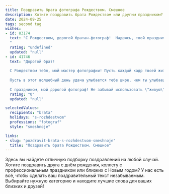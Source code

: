 ```yaml
---
title: Поздравить брата фотографа Рождеством. Смешное
description: Хотите поздравить брата Рождеством или другим праздником? Наш ИИ создаст незабываемое поздравление, а вы обязательно выделитесь среди других.  
date: 2024-09-25
tags: second tag
wishes:
- id: 83174
  text: "С Рождеством, дорогой братан-фотограф!  Надеюсь, твой праздничный стол будет настолько фотогеничным, что даже Санта-Клаус позавидует твоему мастерству композиции! Желаю тебе в Новом году поймать только удачные кадры, а не простуду, и чтобы все твои снимки были  ярче, чем твой новый объектив!  Богатых клиентов и креативных идей – и пусть  твоя жизнь будет такой же захватывающе красивой, как твои лучшие фотографии!
  "
  rating: "undefined"
  updated: "null"
- id: 41746
  text: "Дорогой брат!
  
  С Рождеством тебя, мой мастер фотографии! Пусть каждый кадр твоей жизни будет ярким, как праздничная гирлянда, а смех звучит громче, чем щелчки фотоаппарата! Желаю, чтобы твоё вдохновение было бесконечным, а фотографии — не только классными, но и полезными для Instagram!
  
  Пусть в этот волшебный день удача улыбается тебе шире, чем ты улыбаешься на своих лучших снимках. Пусть ёлка радует глаз, а дедушка Мороз позабудет про \"нефотогеничных\", оставив лишь те, кто умеет делать селфи!
  
  С праздником, мой дорогой фотограф! Не забывай использовать \"живую\" фотосессию с новогодней пельменной!"
  rating: "0"
  updated: "null"

selectedValues:
  recipients: "brata"
  holidays: "s-rozhdestvom"
  professions: "fotograf"
  style: "smeshnoje"

links:
- slug: "pozdravit-brata-s-rozhdestvom-smeshnoje"
  title: "Поздравить брата Рождеством. Смешное"
---
```


Здесь вы найдете отличную подборку поздравлений на любой случай. 
Хотите поздравить друга с днём рождения, коллегу с профессиональным праздником или близких с Новым годом? У нас есть всё, чтобы сделать ваш поздравительный текст незабываемым. Выбирайте нужную категорию и находите лучшие слова для ваших близких и друзей!
